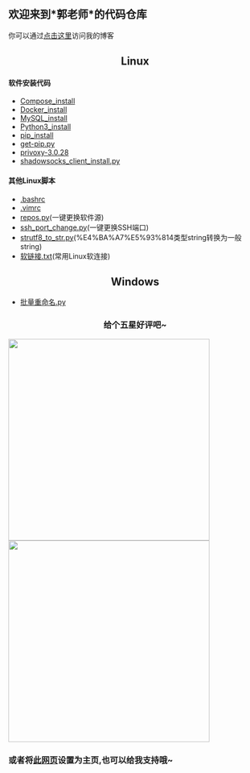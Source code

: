 ## 欢迎来到\*郭老师\*的代码仓库

你可以通过[点击这里][CSDN]访问我的博客


## <center>Linux</center>
#### 软件安装代码
* [Compose_install][Compose_install]
* [Docker_install][Docker_install]
* [MySQL_install][MySQL_install]
* [Python3_install][Python3_install]
* [pip_install][pip_install]
* [get-pip.py][get-pip.py]
* [privoxy-3.0.28][privoxy-3.0.28]
* [shadowsocks_client_install.py][shadowsocks_client_install.py]

#### 其他Linux脚本

* [.bashrc][.bashrc]
* [.vimrc][.vimrc]
* [repos.py][repos.py](一键更换软件源)
* [ssh_port_change.py][ssh_port_change.py](一键更换SSH端口)
* [strutf8_to_str.py][strutf8_to_str.py](%E4%BA%A7%E5%93%814类型string转换为一般string)
* [软链接.txt][软链接.txt](常用Linux软连接)


## <center>Windows</center>
* [批量重命名.py][批量重命名.py]

### <center>给个五星好评吧~</center>
<img weight="200" height="400" src="http://ww1.sinaimg.cn/large/006vXjpTgy1g1617o75swj30fs0nodhv.jpg" /><img weight="200" height="400" src="http://ww1.sinaimg.cn/large/006vXjpTgy1g161aqrynlj30u01ao45m.jpg" />

### 或者将[此网页][2345]设置为主页,也可以给我支持哦~






<!-- 链接 -->
[CSDN]:https://blog.csdn.net/NetRookieX
[Compose_install]:https://GuoFlight.Github.io/Mycode/Linux/software_install/Compose_install.sh
[Docker_install]:https://GuoFlight.Github.io/Mycode/Linux/software_install/Docker_ce_install.sh
[MySQL_install]:https://GuoFlight.Github.io/Mycode/Linux/software_install/MySQL_install.sh
[Python3_install]:https://GuoFlight.Github.io/Mycode/Linux/software_install/Python3_install.sh
[pip_install]:https://GuoFlight.Github.io/Mycode/Linux/software_install/pip_install.sh
[get-pip.py]:https://GuoFlight.Github.io/Mycode/Linux/software_install/get-pip.py
[privoxy-3.0.28]:https://GuoFlight.Github.io/Mycode/Linux/software_install/privoxy-3.0.28-stable-src.tar.gz
[shadowsocks_client_install.py]:https://GuoFlight.Github.io/Mycode/Linux/software_install/shadowsocks_client_install.py
[.bashrc]:https://GuoFlight.Github.io/Mycode/Linux/.bashrc
[.vimrc]:https://GuoFlight.Github.io/Mycode/Linux/.vimrc
[repos.py]:https://GuoFlight.Github.io/Mycode/Linux/repos.py
[ssh_port_change.py]:https://GuoFlight.Github.io/Mycode/Linux/ssh_port_change.py
[strutf8_to_str.py]:https://GuoFlight.Github.io/Mycode/Linux/strutf8_to_str.py
[repos.py]:https://GuoFlight.Github.io/Mycode/Linux/repos.py
[软链接.txt]:https://GuoFlight.Github.io/Mycode/Linux/软链接.txt
[批量重命名.py]:https://GuoFlight.Github.io/Mycode/Windows/批量重命名.py
[红包码]:http://ww1.sinaimg.cn/large/006vXjpTgy1g1617o75swj30fs0nodhv.jpg
[付款码]:http://ww1.sinaimg.cn/large/006vXjpTgy1g161aqrynlj30u01ao45m.jpg
[2345]:https://www.2345.com/?k12342565

